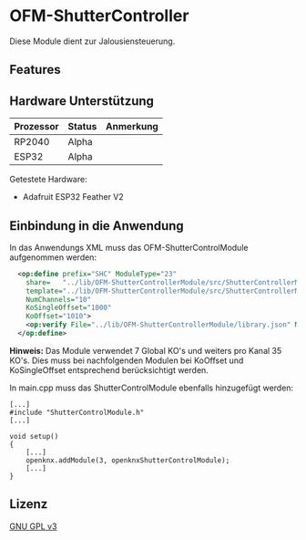 # OFM-ShutterController

Diese Module dient zur Jalousiensteuerung.

## Features


## Hardware Unterstützung

|Prozessor | Status | Anmerkung                  |
|----------|--------|----------------------------|
|RP2040    | Alpha  |                            |
|ESP32     | Alpha  |                            |

Getestete Hardware:
- Adafruit ESP32 Feather V2

## Einbindung in die Anwendung

In das Anwendungs XML muss das OFM-ShutterControlModule aufgenommen werden:

```xml
  <op:define prefix="SHC" ModuleType="23"
    share=   "../lib/OFM-ShutterControllerModule/src/ShutterControllerModule.share.xml"
    template="../lib/OFM-ShutterControllerModule/src/ShutterControllerModule.templ.xml"
    NumChannels="10"
    KoSingleOffset="1000"
    KoOffset="1010">
    <op:verify File="../lib/OFM-ShutterControllerModule/library.json" ModuleVersion="0" /> 
  </op:define>
```
**Hinweis:** Das Module verwendet 7 Global KO's und weiters pro Kanal 35 KO's. Dies muss bei nachfolgenden Modulen bei KoOffset und KoSingleOffset entsprechend berücksichtigt werden. 

In main.cpp muss das ShutterControlModule ebenfalls hinzugefügt werden:

```
[...]
#include "ShutterControlModule.h"
[...]

void setup()
{
    [...]
    openknx.addModule(3, openknxShutterControlModule);
    [...]
}
```

## Lizenz

[GNU GPL v3](LICENSE)